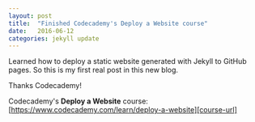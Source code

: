 ```yaml
---
layout: post
title:  "Finished Codecademy's Deploy a Website course"
date:   2016-06-12
categories: jekyll update
---
```

Learned how to deploy a static website generated with Jekyll to GitHub pages. So this is my first real post in this new blog. 

Thanks Codecademy!

Codecademy's **Deploy a Website** course: [https://www.codecademy.com/learn/deploy-a-website][course-url]

[course-url]: https://www.codecademy.com/learn/deploy-a-website

